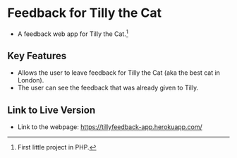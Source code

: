 # Feedback for Tilly the Cat
- A feedback web app for Tilly the Cat.[^1]

## Key Features
- Allows the user to leave feedback for Tilly the Cat (aka the best cat in London).
- The user can see the feedback that was already given to Tilly.

## Link to Live Version
- Link to the webpage: https://tillyfeedback-app.herokuapp.com/



[^1]: First little project in PHP. 
